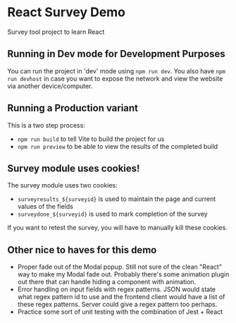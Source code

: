 # React Survey Demo
Survey tool project to learn React

## Running in Dev mode for Development Purposes
You can run the project in 'dev' mode using `npm run dev`.
You also have `npm run devhost` in case you want to expose the network and view the website via another device/computer.

## Running a Production variant
This is a two step process:
- `npm run build` to tell Vite to build the project for us
- `npm run preview` to be able to view the results of the completed build

## Survey module uses cookies!
The survey module uses two cookies:
- `surveyresults_${surveyid}` is used to maintain the page and current values of the fields
- `surveydone_${surveyid}` is used to mark completion of the survey

If you want to retest the survey, you will have to manually kill these cookies.

## Other nice to haves for this demo
- Proper fade out of the Modal popup. Still not sure of the clean "React" way to make my Modal fade out. Probably there's some animation plugin out there that can handle hiding a component with animation.
- Error handling on input fields with regex patterns. JSON would state what regex pattern id to use and the frontend client would have a list of these regex patterns. Server could give a regex pattern too perhaps.
- Practice some sort of unit testing with the combination of Jest + React
